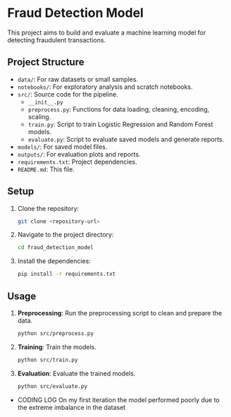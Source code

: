 # Fraud Detection Model

This project aims to build and evaluate a machine learning model for detecting fraudulent transactions.

## Project Structure

- `data/`: For raw datasets or small samples.
- `notebooks/`: For exploratory analysis and scratch notebooks.
- `src/`: Source code for the pipeline.
  - `__init__.py`
  - `preprocess.py`: Functions for data loading, cleaning, encoding, scaling.
  - `train.py`: Script to train Logistic Regression and Random Forest models.
  - `evaluate.py`: Script to evaluate saved models and generate reports.
- `models/`: For saved model files.
- `outputs/`: For evaluation plots and reports.
- `requirements.txt`: Project dependencies.
- `README.md`: This file.

## Setup

1. Clone the repository:
   ```bash
   git clone <repository-url>
   ```
2. Navigate to the project directory:
   ```bash
   cd fraud_detection_model
   ```
3. Install the dependencies:
   ```bash
   pip install -r requirements.txt
   ```

## Usage

1. **Preprocessing**: Run the preprocessing script to clean and prepare the data.
   ```bash
   python src/preprocess.py
   ```
2. **Training**: Train the models.
   ```bash
   python src/train.py
   ```
3. **Evaluation**: Evaluate the trained models.
   ```bash
   python src/evaluate.py
   ```

- CODING LOG
   On my first iteration the model performed poorly due to the extreme imbalance in the dataset
   